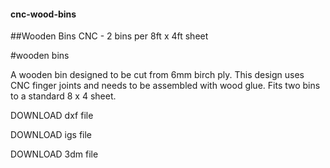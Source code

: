 #### cnc-wood-bins

##Wooden Bins CNC  - 2 bins per 8ft x 4ft sheet

#wooden bins 

A wooden bin designed to be cut from 6mm birch ply. 
This design uses CNC finger joints and needs to be 
assembled with wood glue. Fits two bins to a standard 8 x 4 sheet.


DOWNLOAD
dxf file

DOWNLOAD
igs file

DOWNLOAD
3dm file


